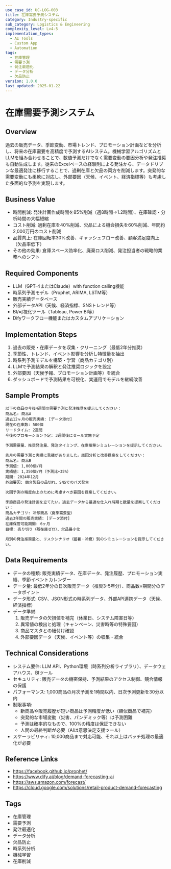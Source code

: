 ```yaml
---
use_case_id: UC-LOG-003
title: 在庫需要予測システム
category: Industry-specific
sub_category: Logistics & Engineering
complexity_level: Lv4-5
implementation_types:
  - AI Tools
  - Custom App
  - Automation
tags:
  - 在庫管理
  - 需要予測
  - 発注最適化
  - データ分析
  - 欠品防止
version: 1.0.0
last_updated: 2025-01-22
---
```


# 在庫需要予測システム

## Overview

過去の販売データ、季節変動、市場トレンド、プロモーション計画などを分析し、将来の在庫需要を高精度で予測するAIシステム。機械学習アルゴリズムとLLMを組み合わせることで、数値予測だけでなく需要変動の要因分析や発注推奨も自動生成します。従来のExcelベースの経験則による発注から、データドリブンな最適発注に移行することで、過剰在庫と欠品の両方を削減します。突発的な需要変動にも柔軟に対応し、外部要因（天候、イベント、経済指標等）も考慮した多面的な予測を実現します。

## Business Value

- 時間削減: 発注計画作成時間を85%削減（週8時間→1.2時間）、在庫確認・分析時間の大幅短縮
- コスト削減: 過剰在庫を40%削減、欠品による機会損失を60%削減、年間約2,000万円のコスト削減
- 品質向上: 在庫回転率30%改善、キャッシュフロー改善、顧客満足度向上（欠品率低下）
- その他の効果: 倉庫スペース効率化、廃棄ロス削減、発注担当者の戦略的業務へのシフト

## Required Components

- LLM（GPT-4またはClaude）with function calling機能
- 時系列予測モデル（Prophet, ARIMA, LSTM等）
- 販売実績データベース
- 外部データAPI（天候、経済指標、SNSトレンド等）
- BI/可視化ツール（Tableau, Power BI等）
- Difyワークフロー機能またはカスタムアプリケーション

## Implementation Steps

1. 過去の販売・在庫データを収集・クリーニング（最低2年分推奨）
2. 季節性、トレンド、イベント影響を分析し特徴量を抽出
3. 時系列予測モデルを構築・学習（商品カテゴリ別）
4. LLMで予測結果の解釈と発注推奨ロジックを設定
5. 外部要因（天候予報、プロモーション計画等）を統合
6. ダッシュボードで予測結果を可視化、実運用でモデルを継続改善

## Sample Prompts

```
以下の商品の今後4週間の需要予測と発注推奨を提示してください：
商品名: 商品A
過去12ヶ月の販売実績: [データ添付]
現在の在庫数: 500個
リードタイム: 2週間
今後のプロモーション予定: 3週間後にセール実施予定

予測需要量、推奨発注量、発注タイミング、在庫推移シミュレーションを提示してください。
```

```
先月の需要予測と実績に乖離がありました。原因分析と改善提案をしてください：
商品名: 商品B
予測値: 1,000個/月
実績値: 1,350個/月（予測比+35%）
期間: 2024年12月
外部要因: 競合製品の品切れ、SNSでのバズ発生

次回予測の精度向上のために考慮すべき要因を提案してください。
```

```
季節商品の発注計画を立てたい。過去データから最適な仕入れ時期と数量を提案してください：
商品カテゴリ: 冷却商品（夏季需要型）
過去3年間の販売実績: [データ添付]
在庫保管可能期間: 6ヶ月
目標: 売り切り（残在庫ゼロ）、欠品最小化

月別の発注推奨量と、リスクシナリオ（猛暑・冷夏）別のシミュレーションを提示してください。
```

## Data Requirements

- データの種類: 販売実績データ、在庫データ、発注履歴、プロモーション実績、季節イベントカレンダー
- データ量: 最低2年分の日次販売データ（推奨3-5年分）、商品数×期間分のデータポイント
- データ形式: CSV、JSON形式の時系列データ、外部API連携データ（天候、経済指標）
- データ準備:
  1. 販売データの欠損値を補完（休業日、システム障害日等）
  2. 異常値の検出と処理（キャンペーン、災害時等の特殊要因）
  3. 商品マスタとの紐付け確認
  4. 外部要因データ（天候、イベント等）の収集・統合

## Technical Considerations

- システム要件: LLM API、Python環境（時系列分析ライブラリ）、データウェアハウス、BIツール
- セキュリティ: 販売データの機密保持、予測結果のアクセス制御、競合情報の保護
- パフォーマンス: 1,000商品の月次予測を1時間以内、日次予測更新を30分以内
- 制限事項:
  - 新商品や販売履歴が短い商品は予測精度が低い（類似商品で補完）
  - 突発的な市場変動（災害、パンデミック等）は予測困難
  - 予測は確率的なもので、100%の精度は保証できない
  - 人間の最終判断が必要（AIは意思決定支援ツール）
- スケーラビリティ: 10,000商品まで対応可能、それ以上はバッチ処理の最適化が必要

## Reference Links

- https://facebook.github.io/prophet/
- https://www.dify.ai/blog/demand-forecasting-ai
- https://aws.amazon.com/forecast/
- https://cloud.google.com/solutions/retail-product-demand-forecasting

## Tags

- 在庫管理
- 需要予測
- 発注最適化
- データ分析
- 欠品防止
- 時系列分析
- 機械学習
- 在庫削減
